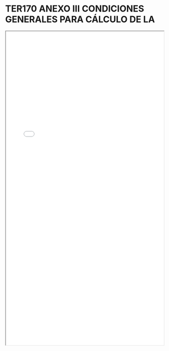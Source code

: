 
# TER170 ANEXO III CONDICIONES GENERALES PARA CÁLCULO DE LA

<iframe src="../TER170 ANEXO III CONDICIONES GENERALES PARA CÁLCULO DE LA.pdf" width="100%" height="1000px"></iframe>

